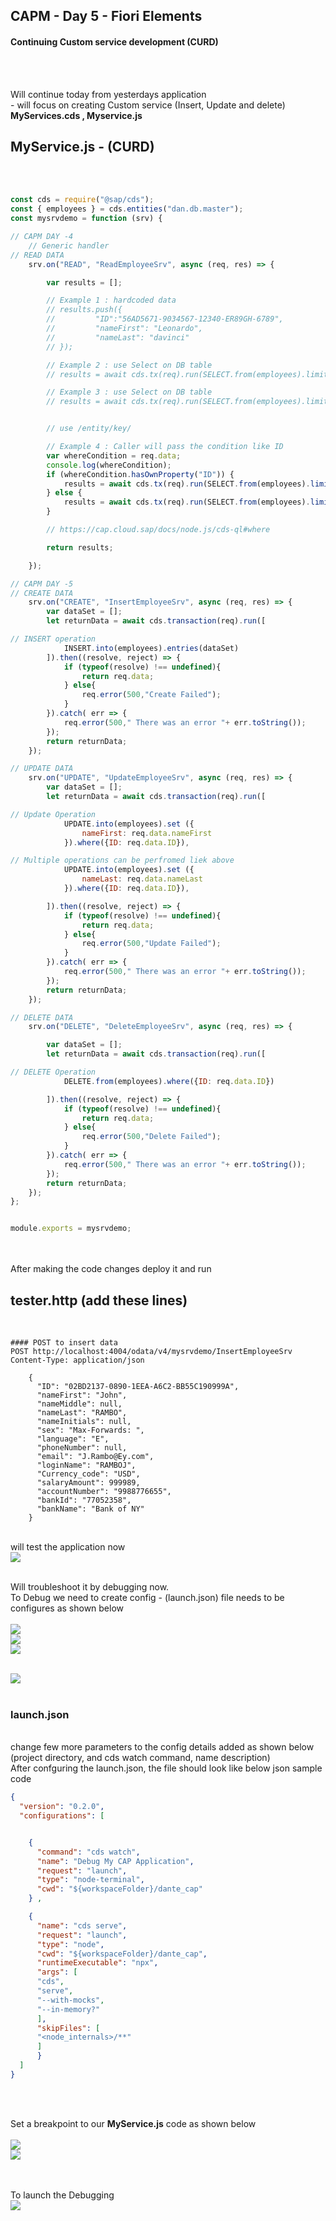 ## CAPM - Day 5 - Fiori Elements

#### Continuing Custom service development (CURD)

</br>
</br>

Will continue today from yesterdays application 
</br> - will focus on creating Custom service (Insert, Update and delete) <b>MyServices.cds , Myservice.js</b>

## MyService.js  - (CURD)
</br>
</br>

```js
const cds = require("@sap/cds");
const { employees } = cds.entities("dan.db.master");
const mysrvdemo = function (srv) {

// CAPM DAY -4     
    // Generic handler 
// READ DATA     
    srv.on("READ", "ReadEmployeeSrv", async (req, res) => {

        var results = [];

        // Example 1 : hardcoded data
        // results.push({
        //         "ID":"56AD5671-9034567-12340-ER89GH-6789",
        //         "nameFirst": "Leonardo",
        //         "nameLast": "davinci"
        // });

        // Example 2 : use Select on DB table 
        // results = await cds.tx(req).run(SELECT.from(employees).limit(10));

        // Example 3 : use Select on DB table 
        // results = await cds.tx(req).run(SELECT.from(employees).limit(10).where({"nameFirst":"Susan"} ) );


        // use /entity/key/

        // Example 4 : Caller will pass the condition like ID
        var whereCondition = req.data;
        console.log(whereCondition);
        if (whereCondition.hasOwnProperty("ID")) {
            results = await cds.tx(req).run(SELECT.from(employees).limit(10).where({ "nameFirst": "Susan" }));
        } else {
            results = await cds.tx(req).run(SELECT.from(employees).limit(1));
        }

        // https://cap.cloud.sap/docs/node.js/cds-ql#where

        return results;

    });

// CAPM DAY -5
// CREATE DATA 
    srv.on("CREATE", "InsertEmployeeSrv", async (req, res) => {
        var dataSet = [];
        let returnData = await cds.transaction(req).run([

// INSERT operation             
            INSERT.into(employees).entries(dataSet)
        ]).then((resolve, reject) => {
            if (typeof(resolve) !== undefined){
                return req.data;
            } else{
                req.error(500,"Create Failed");
            }
        }).catch( err => {
            req.error(500," There was an error "+ err.toString());
        });
        return returnData;
    });

// UPDATE DATA 
    srv.on("UPDATE", "UpdateEmployeeSrv", async (req, res) => {
        var dataSet = [];
        let returnData = await cds.transaction(req).run([

// Update Operation
            UPDATE.into(employees).set ({
                nameFirst: req.data.nameFirst
            }).where({ID: req.data.ID}),

// Multiple operations can be perfromed liek above 
            UPDATE.into(employees).set ({
                nameLast: req.data.nameLast
            }).where({ID: req.data.ID}),

        ]).then((resolve, reject) => {
            if (typeof(resolve) !== undefined){
                return req.data;
            } else{
                req.error(500,"Update Failed");
            }
        }).catch( err => {
            req.error(500," There was an error "+ err.toString());
        });
        return returnData;
    });

// DELETE DATA     
    srv.on("DELETE", "DeleteEmployeeSrv", async (req, res) => {

        var dataSet = [];
        let returnData = await cds.transaction(req).run([

// DELETE Operation
            DELETE.from(employees).where({ID: req.data.ID})

        ]).then((resolve, reject) => {
            if (typeof(resolve) !== undefined){
                return req.data;
            } else{
                req.error(500,"Delete Failed");
            }
        }).catch( err => {
            req.error(500," There was an error "+ err.toString());
        });
        return returnData;
    });
};


module.exports = mysrvdemo;

```

</br>
</br>
After making the code changes deploy it and run
</br>

## tester.http (add these lines) 
</br>

```http
#### POST to insert data
POST http://localhost:4004/odata/v4/mysrvdemo/InsertEmployeeSrv
Content-Type: application/json    
    
    {
      "ID": "02BD2137-0890-1EEA-A6C2-BB55C190999A",
      "nameFirst": "John",
      "nameMiddle": null,
      "nameLast": "RAMBO",
      "nameInitials": null,
      "sex": "Max-Forwards: ",
      "language": "E",
      "phoneNumber": null,
      "email": "J.Rambo@Ey.com",
      "loginName": "RAMBOJ",
      "Currency_code": "USD",
      "salaryAmount": 999989,
      "accountNumber": "9988776655",
      "bankId": "77052358",
      "bankName": "Bank of NY"
    }
```
</br>
will test the application now 
</br>
<img src="./files/capmd5-1.png" >
</br>
</br>

Will troubleshoot it by debugging now.
</br>
To Debug we need to create config - (launch.json) file needs to be configures as shown below
</br>
</br>
<img src="./files/capmd5-2.png" >
</br>
<img src="./files/capmd5-3a.png" >
</br>
<img src="./files/capmd5-3b.png" >
<!-- </br>
<img src="./files/capmd5-3c.png" > -->
</br> 
<img src="./files/capmd5-3d.png" >
</br>
</br>


### launch.json

</br> change few more parameters to the config details added as shown below (project directory, and cds watch command, name description)
</br> After confguring the launch.json, the file should look like below json sample code 


```json
{
  "version": "0.2.0",
  "configurations": [


    {
      "command": "cds watch",
      "name": "Debug My CAP Application",
      "request": "launch",
      "type": "node-terminal",
      "cwd": "${workspaceFolder}/dante_cap"
    } ,

    {
      "name": "cds serve",
      "request": "launch",
      "type": "node",
      "cwd": "${workspaceFolder}/dante_cap",
      "runtimeExecutable": "npx",
      "args": [
      "cds",
      "serve",
      "--with-mocks",
      "--in-memory?"
      ],
      "skipFiles": [
      "<node_internals>/**"
      ]
      }
  ]
}
```
</br>
</br>

Set a breakpoint to our <b>MyService.js</b> code as shown below
</br>
</br>
<img src="./files/capmd5-4a.png" >
</br>
<img src="./files/capmd5-4b.png" >
</br>

</br>
</br>
To launch the Debugging 
</br>
<img src="./files/capmd5-5a.png" >
</br>
</br>

```cds

```

</br>
</br>
</br>
</br>
</br>
</br>
</br>
</br>
</br>
</br>
</br>
</br>
</br>
</br>
</br>
</br>
</br>
</br>
</br>
</br>
</br>
</br>
</br>
</br>
</br>
</br>
</br>
</br>
</br>
</br>
</br>
</br>
